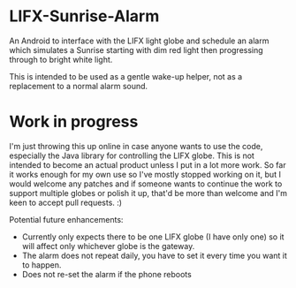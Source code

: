 LIFX-Sunrise-Alarm
==================

An Android to interface with the LIFX light globe and schedule an alarm which simulates a Sunrise starting with dim red light then progressing through to bright white light.

This is intended to be used as a gentle wake-up helper, not as a replacement to a normal alarm sound.


Work in progress
================

I'm just throwing this up online in case anyone wants to use the code, especially the Java library for controlling the LIFX globe. This is not intended to become an actual product unless I put in a lot more work. So far it works enough for my own use so I've mostly stopped working on it, but I would welcome any patches and if someone wants to continue the work to support multiple globes or polish it up, that'd be more than welcome and I'm keen to accept pull requests. :)


Potential future enhancements:

 * Currently only expects there to be one LIFX globe (I have only one) so it will affect only whichever globe is the gateway.
 * The alarm does not repeat daily, you have to set it every time you want it to happen.
 * Does not re-set the alarm if the phone reboots

